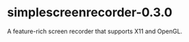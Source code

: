 simplescreenrecorder-0.3.0
==========================

A feature-rich screen recorder that supports X11 and OpenGL.
